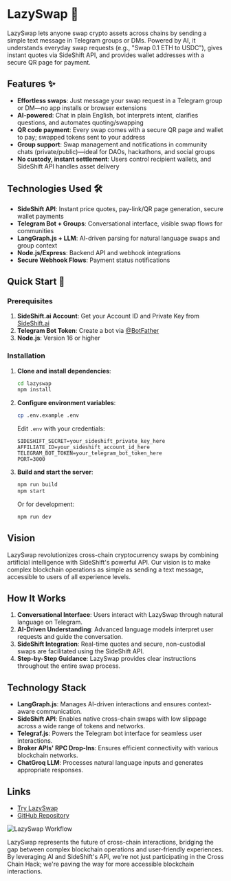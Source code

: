 
# LazySwap 🚀

LazySwap lets anyone swap crypto assets across chains by sending a simple text message in Telegram groups or DMs. Powered by AI, it understands everyday swap requests (e.g., "Swap 0.1 ETH to USDC"), gives instant quotes via SideShift API, and provides wallet addresses with a secure QR page for payment.

## Features ✨

- **Effortless swaps**: Just message your swap request in a Telegram group or DM—no app installs or browser extensions
- **AI-powered**: Chat in plain English, bot interprets intent, clarifies questions, and automates quoting/swapping
- **QR code payment**: Every swap comes with a secure QR page and wallet to pay; swapped tokens sent to your address
- **Group support**: Swap management and notifications in community chats (private/public)—ideal for DAOs, hackathons, and social groups
- **No custody, instant settlement**: Users control recipient wallets, and SideShift API handles asset delivery

## Technologies Used 🛠️

- **SideShift API**: Instant price quotes, pay-link/QR page generation, secure wallet payments
- **Telegram Bot + Groups**: Conversational interface, visible swap flows for communities
- **LangGraph.js + LLM**: AI-driven parsing for natural language swaps and group context
- **Node.js/Express**: Backend API and webhook integrations
- **Secure Webhook Flows**: Payment status notifications

## Quick Start 🚀

### Prerequisites

1. **SideShift.ai Account**: Get your Account ID and Private Key from [SideShift.ai](https://sideshift.ai/account)
2. **Telegram Bot Token**: Create a bot via [@BotFather](https://t.me/botfather)
3. **Node.js**: Version 16 or higher

### Installation

1. **Clone and install dependencies**:
   ```bash
   cd lazyswap
   npm install
   ```

2. **Configure environment variables**:
   ```bash
   cp .env.example .env
   ```
   
   Edit `.env` with your credentials:
   ```env
   SIDESHIFT_SECRET=your_sideshift_private_key_here
   AFFILIATE_ID=your_sideshift_account_id_here
   TELEGRAM_BOT_TOKEN=your_telegram_bot_token_here
   PORT=3000
   ```

3. **Build and start the server**:
   ```bash
   npm run build
   npm start
   ```

   Or for development:
   ```bash
   npm run dev
   ```


## Vision

LazySwap revolutionizes cross-chain cryptocurrency swaps by combining artificial intelligence with SideShift's powerful API. Our vision is to make complex blockchain operations as simple as sending a text message, accessible to users of all experience levels.

## How It Works

1. **Conversational Interface**: Users interact with LazySwap through natural language on Telegram.
2. **AI-Driven Understanding**: Advanced language models interpret user requests and guide the conversation.
3. **SideShift Integration**: Real-time quotes and secure, non-custodial swaps are facilitated using the SideShift API.
4. **Step-by-Step Guidance**: LazySwap provides clear instructions throughout the entire swap process.

## Technology Stack

- **LangGraph.js**: Manages AI-driven interactions and ensures context-aware communication.
- **SideShift API**: Enables native cross-chain swaps with low slippage across a wide range of tokens and networks.
- **Telegraf.js**: Powers the Telegram bot interface for seamless user interactions.
- **Broker APIs' RPC Drop-Ins**: Ensures efficient connectivity with various blockchain networks.
- **ChatGroq LLM**: Processes natural language inputs and generates appropriate responses.


## Links

- [Try LazySwap](https://t.me/LazySwap_Bot)
- [GitHub Repository](https://github.com/shreyan001/lazyswap)

![LazySwap Workflow](https://cdn.dorahacks.io/static/files/191105c3cc5269f3940254e4b588bce3.png)

LazySwap represents the future of cross-chain interactions, bridging the gap between complex blockchain operations and user-friendly experiences. By leveraging AI and SideShift's API, we're not just participating in the Cross Chain Hack; we're paving the way for more accessible blockchain interactions. 
 